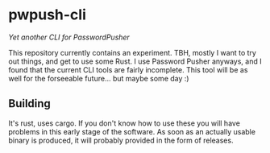 pwpush-cli
================================================================================

*Yet another CLI for PasswordPusher*

This repository currently contains an experiment. TBH, mostly I want to try out
things, and get to use some Rust. I use Password Pusher anyways, and I found
that the current CLI tools are fairly incomplete. This tool will be as well for
the forseeable future... but maybe some day :)


## Building

It's rust, uses cargo. If you don't know how to use these you will have problems
in this early stage of the software. As soon as an actually usable binary is
produced, it will probably provided in the form of releases.
